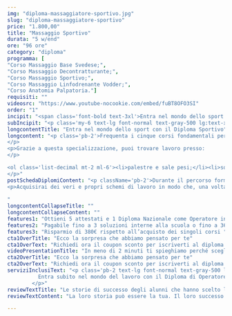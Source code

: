 ```yaml
---
img: "diploma-massaggiatore-sportivo.jpg"
slug: "diploma-massaggiatore-sportivo"
price: "1.800,00"
title: "Massaggio Sportivo"
durata: "5 w/end"
ore: "96 ore"
category: "diploma"
programma: [
"Corso Massaggio Base Svedese;",
"Corso Massaggio Decontratturante;",
"Corso Massaggio Sportivo;",
"Corso Massaggio Linfodrenante Vodder;",
"Corso Anatomia Palpatoria."]
requisiti: ""
videosrc: "https://www.youtube-nocookie.com/embed/fuBT8OFO3SI"
order: "1"
incipit: "<span class='font-bold text-3xl'>Entra nel mondo dello sport con il nostro Diploma di Operatore in massaggio sportivo."
subIncipit: "<p class='my-6 text-lg font-normal text-gray-500 lg:text-xl sm:px-16 xl:px-48 text-center'>Cinque corsi ideati e studiati per te che hai la passione per lo sport e il massaggio.<span class='block my-2'>Cinque corsi che ti daranno tutta la formazione e le competenze di cui hai bisogno per poter seguire gli sportivi in ogni loro sfida.</span> <span class='block my-2'>Cosa aspetti? Scopri subito cos’è incluso nella nostra offerta formativa.</span></p>"
longcontentTitle: "Entra nel mondo dello sport con il Diploma Sportivo"            
longcontent: "<p class='pb-2'>Frequenta i cinque corsi fondamentali per entrare nel mondo dello sport. Impara tutto ciò di cui hai bisogno per trattare correttamente e in ogni occasione ogni esigenza dello sportivo. Specializzati in ciò che hai sempre amato per assistere gli atleti e trovare impiego in un settore in costante crescita come quello dello sport. 
</p> 
<p>Grazie a questa specializzazione, puoi trovare lavoro presso: 
</p>

<ol class='list-decimal mt-2 ml-6'><li>palestre e sale pesi;</li><li>squadre sportive;</li><li>piscine</li><li>centri sportivi</li></ol><p class='mt-2'>Nonché decidere di seguire atleti professionisti. 
</p>"
postSchedaDiplomiContent: "<p className='pb-2'>Durante il percorso formativo costituito da questi 5 corsi imparerai tutte le tecniche di massaggio studiate apposta per massimizzare la prestazione sportiva pre, infra e post gara.</p>
<p>Acquisirai dei veri e propri schemi di lavoro in modo che, una volta terminato il percorso, potrai praticare in totale autonomia tutte le tecniche acquisite.</p>
 
"
longcontentCollapseTitle: ""
longcontentCollapseContent: ""
features1: "Ottieni 5 attestati e 1 Diploma Nazionale come Operatore in massaggio sportivo"
features2: "Pagabile fino a 3 soluzioni interne alla scuola o fino a 36 rate con finanziaria convenzionata "
features3: "Risparmio di 380€ rispetto all’acquisto dei singoli corsi "  
cta1OverTitle: "Ecco la sorpresa che abbiamo pensato per te"
cta1OverText: "Richiedi ora il coupon sconto per iscriverti al diploma di operatore in massaggio sportivo"
videoPresentationTitle: "In meno di 2 minuti ti spieghiamo perché scegliere il Diploma Nazionale di Operatore in Massaggio Sportivo"
cta2OverTitle: "Ecco la sorpresa che abbiamo pensato per te"
cta2OverText: "Richiedi ora il coupon sconto per iscriverti al diploma di operatore in massaggio sportivo"
serviziInclusiText: "<p class='pb-2 text-lg font-normal text-gray-500 lg:text-xl sm:px-16 lg:px-48 text-justify'>
          Entra subito nel mondo del lavoro con il Diploma di Operatore in Massaggio Sportivo. Cinque corsi di formazione che ti daranno tutte le tecniche e competenze per poter eseguire i massaggi e i trattamenti più richiesti dagli atleti e dagli sportivi. Cosa aspetti? Contattaci subito per iscriverti al nostro percorso formativo.
        </p>"
reviewTextTitle: "Le storie di successo degli alunni che hanno scelto la nostra scuola di massaggio"        
reviewTextContent: "La loro storia può essere la tua. Il loro successo puoi ottenerlo anche tu. Cosa aspetti? Scegli anche tu di essere finalmente felice del lavoro che scegli." 

---
```

